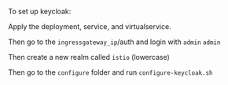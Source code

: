 To set up keycloak:

Apply the deployment, service, and virtualservice.

Then go to the `ingressgateway_ip`/auth and login with `admin` `admin`

Then create a new realm called `istio` (lowercase)

Then go to the `configure` folder and run `configure-keycloak.sh`